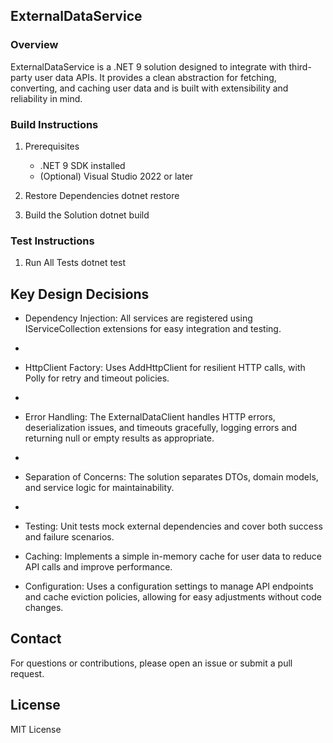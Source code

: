 ## ExternalDataService

### Overview


ExternalDataService is a .NET 9 solution designed to integrate with third-party user data APIs. It provides a clean abstraction for fetching, converting, and caching user data and is built with extensibility and reliability in mind.

### Build Instructions


1. Prerequisites
   - .NET 9 SDK installed
   - (Optional) Visual Studio 2022 or later

2. Restore Dependencies
   dotnet restore

3. Build the Solution
   dotnet build

### Test Instructions


1. Run All Tests
   dotnet test

## Key Design Decisions


- Dependency Injection: All services are registered using IServiceCollection extensions for easy integration and testing.
- 
- HttpClient Factory: Uses AddHttpClient for resilient HTTP calls, with Polly for retry and timeout policies.
- 
- Error Handling: The ExternalDataClient handles HTTP errors, deserialization issues, and timeouts gracefully, logging errors and returning null or empty results as appropriate.
- 
- Separation of Concerns: The solution separates DTOs, domain models, and service logic for maintainability.
- 
- Testing: Unit tests mock external dependencies and cover both success and failure scenarios.

- Caching: Implements a simple in-memory cache for user data to reduce API calls and improve performance.

- Configuration: Uses a configuration settings to manage API endpoints and cache eviction policies, allowing for easy adjustments without code changes.


## Contact


For questions or contributions, please open an issue or submit a pull request.

## License
MIT License
